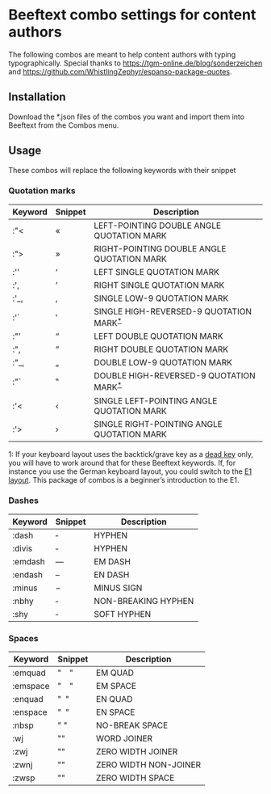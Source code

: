 # Beeftext combo settings for content authors
The following combos are meant to help content authors with typing typographically.
Special thanks to https://tgm-online.de/blog/sonderzeichen and https://github.com/WhistlingZephyr/espanso-package-quotes.

## Installation
Download the *.json files of the combos you want and import them into Beeftext from the Combos menu.
## Usage
These combos will replace the following keywords with their snippet
### Quotation marks
| Keyword | Snippet | Description |  
|---|---|---|
| :"< | « | LEFT-POINTING DOUBLE ANGLE QUOTATION MARK |  
| :"> | » | RIGHT-POINTING DOUBLE ANGLE QUOTATION MARK | 
| :'' | ‘ | LEFT SINGLE QUOTATION MARK |
| :', | ’ | RIGHT SINGLE QUOTATION MARK |
| :'_, | ‚ | SINGLE LOW-9 QUOTATION MARK |
| :'` | ‛ | SINGLE HIGH-REVERSED-9 QUOTATION MARK<sup>[*](#grave_key_issue)</sup> |
| :"' | “ | LEFT DOUBLE QUOTATION MARK |
| :", | ” | RIGHT DOUBLE QUOTATION MARK |
| :"_, | „ | DOUBLE LOW-9 QUOTATION MARK |
| :"` | ‟ | DOUBLE HIGH-REVERSED-9 QUOTATION MARK<sup>[*](#grave_key_issue)</sup> |
| :'< | ‹ | SINGLE LEFT-POINTING ANGLE QUOTATION MARK |
| :'> | › | SINGLE RIGHT-POINTING ANGLE QUOTATION MARK |

<a name="grave_key_issue">1</a>: If your keyboard layout uses the backtick/grave key as a [dead key](https://en.wikipedia.org/wiki/Dead_key) only, you will have to work around that for these Beeftext keywords. If, for instance you use the German keyboard layout, you could switch to the [E1 layout](https://www.europatastatur.de/). This package of combos is a beginner’s introduction to the E1.

### Dashes
| Keyword | Snippet | Description | 
|---|---|---|
| :dash | ‐ | HYPHEN |
| :divis | ‐ | HYPHEN |
| :emdash | — | EM DASH |
| :endash | – | EN DASH |
| :minus | − | MINUS SIGN |
| :nbhy | ‑ | NON-BREAKING HYPHEN |
| :shy | ­‑ | SOFT HYPHEN |

### Spaces
| Keyword | Snippet | Description | 
|---|---|---|
| :emquad | " " | EM QUAD |
| :emspace | " " | EM SPACE |
| :enquad | " " | EN QUAD |
| :enspace | " " | EN SPACE |
| :nbsp | " " | NO-BREAK SPACE |
| :wj | "⁠" | WORD JOINER |
| :zwj | "‍" | ZERO WIDTH JOINER |
| :zwnj | "‌" | ZERO WIDTH NON-JOINER |
| :zwsp | "​" | ZERO WIDTH SPACE |






